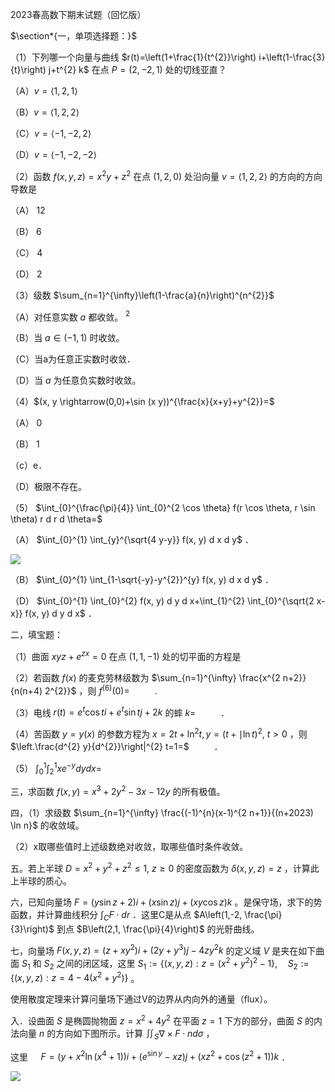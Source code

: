 2023春高数下期末试题（回忆版）

$\section*{一，单项选择题：}$

（1）下列哪一个向量与曲线 $r(t)=\left(1+\frac{1}{t^{2}}\right) i+\left(1-\frac{3}{t}\right) j+t^{2} k$ 在点 $P=(2,-2,1)$ 处的切线亚直？

（A）$v=\langle 1,2,1\rangle$

（B）$v=\langle 1,2,2\rangle$

（C）$v=\langle-1,-2,2\rangle$

（D）$v=\langle-1,-2,-2\rangle$

（2）函数 $f(x, y, z)=x^{2} y+z^{2}$ 在点 $(1,2,0)$ 处沿向量 $v=\langle 1,2,2\rangle$ 的方向的方向导数是

（A） 12

（B） 6

（C） 4

（D） 2

（3）级数 $\sum_{n=1}^{\infty}\left(1-\frac{a}{n}\right)^{n^{2}}$

（A）对任意实数 $a$ 都收敛。 $^{2}$

（B）当 $a \in(-1,1)$ 时收敛。

（C）当a为任意正实数时收敛．

（D）当 $a$ 为任意负实数时收敛。

（4）$(x, y \rightarrow(0,0)+\sin (x y))^{\frac{x}{x+y}+y^{2}}=$

（A） 0

（B） 1

（c）e．

（D）极限不存在。

（5） $\int_{0}^{\frac{\pi}{4}} \int_{0}^{2 \cos \theta} f(r \cos \theta, r \sin \theta) r d r d \theta=$

（A） $\int_{0}^{1} \int_{y}^{\sqrt{4 y-y}} f(x, y) d x d y$ ．

![](https://cdn.mathpix.com/cropped/2025_04_21_4a1ab847923327944cf2g-1.jpg?height=586&width=3712&top_left_y=5166&top_left_x=5575)

（B） $\int_{0}^{1} \int_{1-\sqrt{-y}-y^{2}}^{y} f(x, y) d x d y$ ．

（D） $\int_{0}^{1} \int_{0}^{2} f(x, y) d y d x+\int_{1}^{2} \int_{0}^{\sqrt{2 x-x}} f(x, y) d y d x$ ．

二，填宝题：

（1）曲面 $x y z+e^{z x}=0$ 在点 $(1,1,-1)$ 处的切平面的方程是

（2）若函数 $f(x)$ 的麦克劳林级数为 $\sum_{n=1}^{\infty} \frac{x^{2 n+2}}{n(n+4) 2^{2}}$ ，则 $f^{(6)}(0)=$ $\qquad$ .

（3）电线 $r(t)=e^{t} \cos t i+e^{t} \sin t j+2 k$ 的蟀 $k=$ $\qquad$ ．

（4）苦函数 $y=y(x)$ 的参数方程为 $x=2 t+\ln ^{2} t, y=(t+\mid \ln t)^{2}, ~ t>0$ ，则 $\left.\frac{d^{2} y}{d^{2}}\right|^{2} t=1=$ $\qquad$ ．

（5） $\int_{0}^{1} \int_{2}^{1} x e^{-y} d y d x=$ $\qquad$

三，求函数 $f(x, y)=x^{3}+2 y^{2}-3 x-12 y$ 的所有极值。

四，（1）求级数 $\sum_{n=1}^{\infty} \frac{(-1)^{n}(x-1)^{2 n+1}}{(n+2023) \ln n}$ 的收敛域。

（2）x取哪些值时上述级数绝对收敛，取哪些值时条件收敛。

五。若上半球 $D=x^{2}+y^{2}+z^{2} \leq 1, ~ z \geqslant 0$ 的密度函数为 $\delta(x, y, z)=z$ ，计算此上半球的质心。

六，已知向量场 $F=(y \sin z+2) i+(x \sin z) j+(x y \cos z) k$ 。是保守场，求下的势函数，并计算曲线积分 $\int_{C} F \cdot d r$ ．这里C是从点 $A\left(1,-2, \frac{\pi}{3}\right)$ 到点 $B\left(2,1, \frac{\pi}{4}\right)$ 的光骬曲线。

七，向量场 $F(x, y, z)=\left(z+x y^{2}\right) i+\left(2 y+y^{3}\right) j-4 z y^{2} k$ 的定义域 $V$ 是夹在如下曲面 $S_{1}$ 和 $S_{2}$ 之间的闭区域，这里 $S_{1}:=\left\{(x, y, z): z=\left(x^{2}+y^{2}\right)^{2}-1\right\}, \quad S_{2}:=\left\{(x, y, z): z=4-4\left(x^{2}+y^{2}\right)\right\}$ 。

使用散度定理来计算问量场下通过V的边界从内向外的通量（flux）。

入．设曲面 $S$ 是椭圆抛物面 $z=x^{2}+4 y^{2}$ 在平面 $z=1$ 下方的部分，曲面 $S$ 的内法向量 $n$ 的方向如下图所示。计算 $\iint_{S} \nabla \times F \cdot n d \sigma$ ，

这里 $\quad F=\left(y+x^{2} \ln \left(x^{4}+1\right)\right) i+\left(e^{\sin y}-x z\right) j+\left(x z^{2}+\cos \left(z^{2}+1\right)\right) k$ ．

![](https://cdn.mathpix.com/cropped/2025_04_21_4a1ab847923327944cf2g-1.jpg?height=1599&width=2043&top_left_y=12368&top_left_x=8146)

